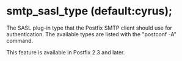 # smtp_sasl_type (default:cyrus); 

 The SASL plug-in type that the Postfix SMTP client should use
for authentication.  The available types are listed with the
"postconf -A" command. 

 This feature is available in Postfix 2.3 and later. 


